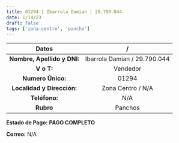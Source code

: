 ```yaml
---
title: 01294 | Ibarrola Damian | 29.790.044
date: 1/14/23
draft: false
tags: ['zona-centro', 'pancho']
---
```


|          **Datos**          |               /              |
|:---------------------------:|:----------------------------:|
| **Nombre, Apellido y DNI:** | Ibarrola Damian / 29.790.044 |
|          **V o T:**         |           Vendedor           |
|      **Numero Único:**      |             01294            |
|  **Localidad y Dirección:** |       Zona Centro / N/A      |
|        **Teléfono:**        |              N/A             |
|          **Rubro**          |            Panchos           |

**Estado de Pago:** **PAGO COMPLETO**

**Correo:** N/A
